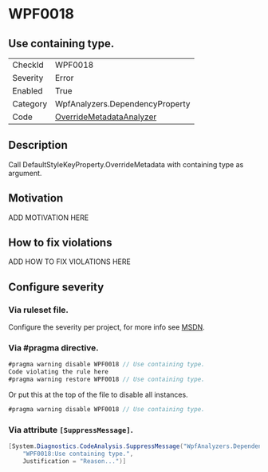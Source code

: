# WPF0018
## Use containing type.

<!-- start generated table -->
<table>
  <tr>
    <td>CheckId</td>
    <td>WPF0018</td>
  </tr>
  <tr>
    <td>Severity</td>
    <td>Error</td>
  </tr>
  <tr>
    <td>Enabled</td>
    <td>True</td>
  </tr>
  <tr>
    <td>Category</td>
    <td>WpfAnalyzers.DependencyProperty</td>
  </tr>
  <tr>
    <td>Code</td>
    <td><a href="https://github.com/DotNetAnalyzers/WpfAnalyzers/blob/master/WpfAnalyzers/NodeAnalyzers/OverrideMetadataAnalyzer.cs">OverrideMetadataAnalyzer</a></td>
  </tr>
</table>
<!-- end generated table -->

## Description

Call DefaultStyleKeyProperty.OverrideMetadata with containing type as argument.

## Motivation

ADD MOTIVATION HERE

## How to fix violations

ADD HOW TO FIX VIOLATIONS HERE

<!-- start generated config severity -->
## Configure severity

### Via ruleset file.

Configure the severity per project, for more info see [MSDN](https://msdn.microsoft.com/en-us/library/dd264949.aspx).

### Via #pragma directive.
```C#
#pragma warning disable WPF0018 // Use containing type.
Code violating the rule here
#pragma warning restore WPF0018 // Use containing type.
```

Or put this at the top of the file to disable all instances.
```C#
#pragma warning disable WPF0018 // Use containing type.
```

### Via attribute `[SuppressMessage]`.

```C#
[System.Diagnostics.CodeAnalysis.SuppressMessage("WpfAnalyzers.DependencyProperty", 
    "WPF0018:Use containing type.", 
    Justification = "Reason...")]
```
<!-- end generated config severity -->